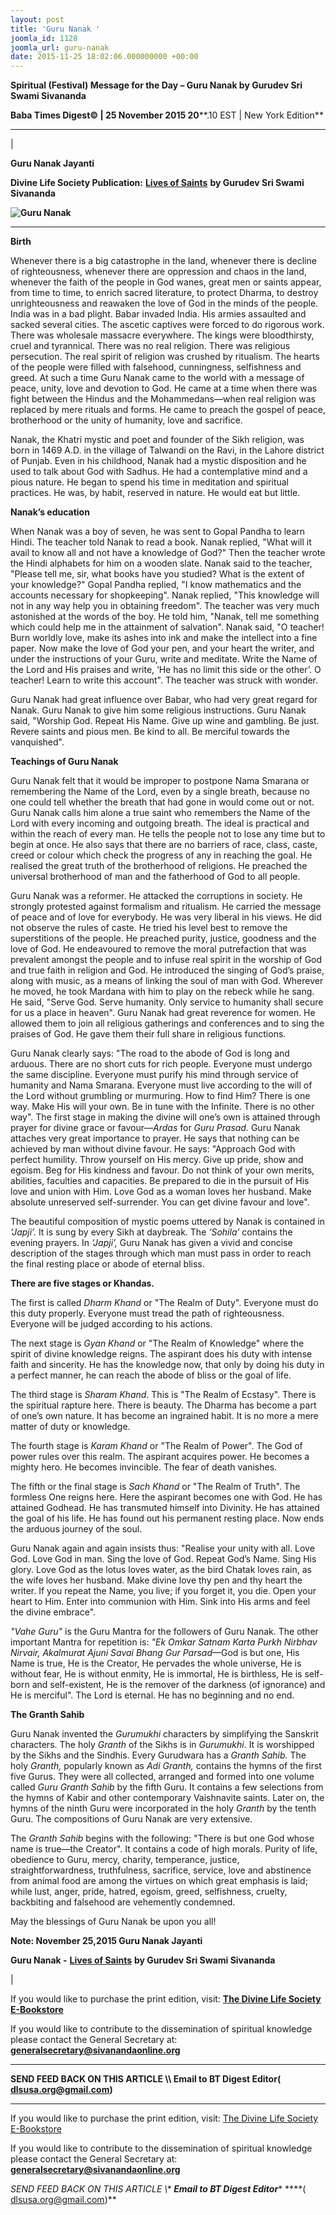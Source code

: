 ```yaml
---
layout: post
title: 'Guru Nanak '
joomla_id: 1128
joomla_url: guru-nanak
date: 2015-11-25 18:02:06.000000000 +00:00
---
```

  

















































**Spiritual (Festival) Message for the Day – Guru Nanak by Gurudev Sri Swami Sivananda**

 **Baba Times Digest© | 25 November 2015 20****.10 EST | New York Edition**

* * *

| 

**Guru Nanak Jayanti**

**Divine Life Society Publication:** [**Lives of Saints**](http://www.dlshq.org/saints/gurunanak.htm) **by Gurudev Sri Swami Sivananda**

**![Guru Nanak](images/DLS_Posts/Guru_Nanak.jpg)**

****

**Birth**

Whenever there is a big catastrophe in the land, whenever there is decline of righteousness, whenever there are oppression and chaos in the land, whenever the faith of the people in God wanes, great men or saints appear, from time to time, to enrich sacred literature, to protect Dharma, to destroy unrighteousness and reawaken the love of God in the minds of the people. India was in a bad plight. Babar invaded India. His armies assaulted and sacked several cities. The ascetic captives were forced to do rigorous work. There was wholesale massacre everywhere. The kings were bloodthirsty, cruel and tyrannical. There was no real religion. There was religious persecution. The real spirit of religion was crushed by ritualism. The hearts of the people were filled with falsehood, cunningness, selfishness and greed. At such a time Guru Nanak came to the world with a message of peace, unity, love and devotion to God. He came at a time when there was fight between the Hindus and the Mohammedans—when real religion was replaced by mere rituals and forms. He came to preach the gospel of peace, brotherhood or the unity of humanity, love and sacrifice.

Nanak, the Khatri mystic and poet and founder of the Sikh religion, was born in 1469 A.D. in the village of Talwandi on the Ravi, in the Lahore district of Punjab. Even in his childhood, Nanak had a mystic disposition and he used to talk about God with Sadhus. He had a contemplative mind and a pious nature. He began to spend his time in meditation and spiritual practices. He was, by habit, reserved in nature. He would eat but little.

**Nanak’s education**

When Nanak was a boy of seven, he was sent to Gopal Pandha to learn Hindi. The teacher told Nanak to read a book. Nanak replied, "What will it avail to know all and not have a knowledge of God?" Then the teacher wrote the Hindi alphabets for him on a wooden slate. Nanak said to the teacher, "Please tell me, sir, what books have you studied? What is the extent of your knowledge?" Gopal Pandha replied, "I know mathematics and the accounts necessary for shopkeeping". Nanak replied, "This knowledge will not in any way help you in obtaining freedom". The teacher was very much astonished at the words of the boy. He told him, "Nanak, tell me something which could help me in the attainment of salvation". Nanak said, "O teacher! Burn worldly love, make its ashes into ink and make the intellect into a fine paper. Now make the love of God your pen, and your heart the writer, and under the instructions of your Guru, write and meditate. Write the Name of the Lord and His praises and write, ‘He has no limit this side or the other’. O teacher! Learn to write this account". The teacher was struck with wonder.

Guru Nanak had great influence over Babar, who had very great regard for Nanak. Guru Nanak to give him some religious instructions. Guru Nanak said, "Worship God. Repeat His Name. Give up wine and gambling. Be just. Revere saints and pious men. Be kind to all. Be merciful towards the vanquished".

**Teachings of Guru Nanak**

Guru Nanak felt that it would be improper to postpone Nama Smarana or remembering the Name of the Lord, even by a single breath, because no one could tell whether the breath that had gone in would come out or not. Guru Nanak calls him alone a true saint who remembers the Name of the Lord with every incoming and outgoing breath. The ideal is practical and within the reach of every man. He tells the people not to lose any time but to begin at once. He also says that there are no barriers of race, class, caste, creed or colour which check the progress of any in reaching the goal. He realised the great truth of the brotherhood of religions. He preached the universal brotherhood of man and the fatherhood of God to all people.

Guru Nanak was a reformer. He attacked the corruptions in society. He strongly protested against formalism and ritualism. He carried the message of peace and of love for everybody. He was very liberal in his views. He did not observe the rules of caste. He tried his level best to remove the superstitions of the people. He preached purity, justice, goodness and the love of God. He endeavoured to remove the moral putrefaction that was prevalent amongst the people and to infuse real spirit in the worship of God and true faith in religion and God. He introduced the singing of God’s praise, along with music, as a means of linking the soul of man with God. Wherever he moved, he took Mardana with him to play on the rebeck while he sang. He said, "Serve God. Serve humanity. Only service to humanity shall secure for us a place in heaven". Guru Nanak had great reverence for women. He allowed them to join all religious gatherings and conferences and to sing the praises of God. He gave them their full share in religious functions.

Guru Nanak clearly says: "The road to the abode of God is long and arduous. There are no short cuts for rich people. Everyone must undergo the same discipline. Everyone must purify his mind through service of humanity and Nama Smarana. Everyone must live according to the will of the Lord without grumbling or murmuring. How to find Him? There is one way. Make His will your own. Be in tune with the Infinite. There is no other way". The first stage in making the divine will one’s own is attained through prayer for divine grace or favour—_Ardas_ for _Guru Prasad._ Guru Nanak attaches very great importance to prayer. He says that nothing can be achieved by man without divine favour. He says: "Approach God with perfect humility. Throw yourself on His mercy. Give up pride, show and egoism. Beg for His kindness and favour. Do not think of your own merits, abilities, faculties and capacities. Be prepared to die in the pursuit of His love and union with Him. Love God as a woman loves her husband. Make absolute unreserved self-surrender. You can get divine favour and love".

The beautiful composition of mystic poems uttered by Nanak is contained in _‘Japji’._ It is sung by every Sikh at daybreak. The _‘Sohila’_ contains the evening prayers. In _‘Japji’,_ Guru Nanak has given a vivid and concise description of the stages through which man must pass in order to reach the final resting place or abode of eternal bliss.

**There are five stages or Khandas.**

The first is called _Dharm Khand_ or "The Realm of Duty". Everyone must do this duty properly. Everyone must tread the path of righteousness. Everyone will be judged according to his actions.

The next stage is _Gyan Khand_ or "The Realm of Knowledge" where the spirit of divine knowledge reigns. The aspirant does his duty with intense faith and sincerity. He has the knowledge now, that only by doing his duty in a perfect manner, he can reach the abode of bliss or the goal of life.

The third stage is _Sharam Khand_. This is "The Realm of Ecstasy". There is the spiritual rapture here. There is beauty. The Dharma has become a part of one’s own nature. It has become an ingrained habit. It is no more a mere matter of duty or knowledge.

The fourth stage is _Karam Khand_ or "The Realm of Power". The God of power rules over this realm. The aspirant acquires power. He becomes a mighty hero. He becomes invincible. The fear of death vanishes.

The fifth or the final stage is _Sach Khand_ or "The Realm of Truth". The formless One reigns here. Here the aspirant becomes one with God. He has attained Godhead. He has transmuted himself into Divinity. He has attained the goal of his life. He has found out his permanent resting place. Now ends the arduous journey of the soul.

Guru Nanak again and again insists thus: "Realise your unity with all. Love God. Love God in man. Sing the love of God. Repeat God’s Name. Sing His glory. Love God as the lotus loves water, as the bird Chatak loves rain, as the wife loves her husband. Make divine love thy pen and thy heart the writer. If you repeat the Name, you live; if you forget it, you die. Open your heart to Him. Enter into communion with Him. Sink into His arms and feel the divine embrace".

_"Vahe Guru"_ is the Guru Mantra for the followers of Guru Nanak. The other important Mantra for repetition is: _"Ek Omkar Satnam Karta Purkh Nirbhav Nirvair, Akalmurat Ajuni Savai Bhang Gur Parsad_—God is but one, His Name is true, He is the Creator, He pervades the whole universe, He is without fear, He is without enmity, He is immortal, He is birthless, He is self-born and self-existent, He is the remover of the darkness (of ignorance) and He is merciful". The Lord is eternal. He has no beginning and no end.

**The Granth Sahib**

Guru Nanak invented the _Gurumukhi_ characters by simplifying the Sanskrit characters. The holy _Granth_ of the Sikhs is in _Gurumukhi_. It is worshipped by the Sikhs and the Sindhis. Every Gurudwara has a _Granth Sahib._ The holy _Granth,_ popularly known as _Adi Granth,_ contains the hymns of the first five Gurus. They were all collected, arranged and formed into one volume called _Guru Granth Sahib_ by the fifth Guru. It contains a few selections from the hymns of Kabir and other contemporary Vaishnavite saints. Later on, the hymns of the ninth Guru were incorporated in the holy _Granth_ by the tenth Guru. The compositions of Guru Nanak are very extensive.

The _Granth Sahib_ begins with the following: "There is but one God whose name is true—the Creator". It contains a code of high morals. Purity of life, obedience to Guru, mercy, charity, temperance, justice, straightforwardness, truthfulness, sacrifice, service, love and abstinence from animal food are among the virtues on which great emphasis is laid; while lust, anger, pride, hatred, egoism, greed, selfishness, cruelty, backbiting and falsehood are vehemently condemned.

May the blessings of Guru Nanak be upon you all!



**Note: November 25,2015 Guru Nanak Jayanti**

**Guru Nanak -** [**Lives of Saints**](http://www.dlshq.org/saints/gurunanak.htm) **by Gurudev Sri Swami Sivananda**

 |



If you would like to purchase the print edition, visit: **[The Divine Life Society E-Bookstore](http://www.dlshq.org/download/download.htm)**

If you would like to contribute to the dissemination of spiritual knowledge please contact the General Secretary at: [](mailto:%20%3Cscript%20type=%27text/javascript%27%3E%20%3C%21--%20var%20prefix%20=%20%27ma%27%20+%20%27il%27%20+%20%27to%27;%20var%20path%20=%20%27hr%27%20+%20%27ef%27%20+%20%27=%27;%20var%20addy57016%20=%20%27generalsecretary%27%20+%20%27@%27;%20addy57016%20=%20addy57016%20+%20%27sivanandaonline%27%20+%20%27.%27%20+%20%27org%27;%20document.write%28%27%3Ca%20%27%20+%20path%20+%20%27%5C%27%27%20+%20prefix%20+%20%27:%27%20+%20addy57016%20+%20%27%5C%27%3E%27%29;%20document.write%28addy57016%29;%20document.write%28%27%3C%5C/a%3E%27%29;%20//--%3E%5Cn%20%3C/script%3E%3Cscript%20type=%27text/javascript%27%3E%20%3C%21--%20document.write%28%27%3Cspan%20style=%5C%27display:%20none;%5C%27%3E%27%29;%20//--%3E%20%3C/script%3EThis%20email%20address%20is%20being%20protected%20from%20spambots.%20You%20need%20JavaScript%20enabled%20to%20view%20it.%20%3Cscript%20type=%27text/javascript%27%3E%20%3C%21--%20document.write%28%27%3C/%27%29;%20document.write%28%27span%3E%27%29;%20//--%3E%20%3C/script%3E?subject=Contribution%20to%20Dissemination%20of%20Spiritual%20Knowledge) **generalsecretary@sivanandaonline.org**

****

**SEND FEED BACK ON THIS ARTICLE \\\ Email to BT Digest Editor[](mailto:%20%3Cscript%20type=%27text/javascript%27%3E%20%3C%21--%20var%20prefix%20=%20%27ma%27%20+%20%27il%27%20+%20%27to%27;%20var%20path%20=%20%27hr%27%20+%20%27ef%27%20+%20%27=%27;%20var%20addy72654%20=%20%27dlsusa.org%27%20+%20%27@%27;%20addy72654%20=%20addy72654%20+%20%27gmail%27%20+%20%27.%27%20+%20%27com%27;%20document.write%28%27%3Ca%20%27%20+%20path%20+%20%27%5C%27%27%20+%20prefix%20+%20%27:%27%20+%20addy72654%20+%20%27%5C%27%3E%27%29;%20document.write%28addy72654%29;%20document.write%28%27%3C%5C/a%3E%27%29;%20//--%3E%5Cn%20%3C/script%3E%3Cscript%20type=%27text/javascript%27%3E%20%3C%21--%20document.write%28%27%3Cspan%20style=%5C%27display:%20none;%5C%27%3E%27%29;%20//--%3E%20%3C/script%3EThis%20email%20address%20is%20being%20protected%20from%20spambots.%20You%20need%20JavaScript%20enabled%20to%20view%20it.%20%3Cscript%20type=%27text/javascript%27%3E%20%3C%21--%20document.write%28%27%3C/%27%29;%20document.write%28%27span%3E%27%29;%20//--%3E%20%3C/script%3E?subject=DLS%20Posts)( [dlsusa.org@gmail.com](mailto:dlsusa.org@gmail.com))**



* * *



  

If you would like to purchase the print edition, visit: [The Divine Life Society E-Bookstore](http://www.dlshq.org/download/download.htm)

If you would like to contribute to the dissemination of spiritual knowledge please contact the General Secretary at: **[generalsecretary@sivanandaonline.org](mailto:generalsecretary@sivanandaonline.org)**

**SEND FEED BACK ON THIS ARTICLE \\\**  **Email to BT Digest Editor**** [](mailto:%20%3Cscript%20type=%27text/javascript%27%3E%20%3C%21--%20var%20prefix%20=%20%27ma%27%20+%20%27il%27%20+%20%27to%27;%20var%20path%20=%20%27hr%27%20+%20%27ef%27%20+%20%27=%27;%20var%20addy72654%20=%20%27dlsusa.org%27%20+%20%27@%27;%20addy72654%20=%20addy72654%20+%20%27gmail%27%20+%20%27.%27%20+%20%27com%27;%20document.write%28%27%3Ca%20%27%20+%20path%20+%20%27%5C%27%27%20+%20prefix%20+%20%27:%27%20+%20addy72654%20+%20%27%5C%27%3E%27%29;%20document.write%28addy72654%29;%20document.write%28%27%3C%5C/a%3E%27%29;%20//--%3E%5Cn%20%3C/script%3E%3Cscript%20type=%27text/javascript%27%3E%20%3C%21--%20document.write%28%27%3Cspan%20style=%5C%27display:%20none;%5C%27%3E%27%29;%20//--%3E%20%3C/script%3EThis%20email%20address%20is%20being%20protected%20from%20spambots.%20You%20need%20JavaScript%20enabled%20to%20view%20it.%20%3Cscript%20type=%27text/javascript%27%3E%20%3C%21--%20document.write%28%27%3C/%27%29;%20document.write%28%27span%3E%27%29;%20//--%3E%20%3C/script%3E?subject=DLS%20Posts)****( [dlsusa.org@gmail.com](mailto:dlsusa.org@gmail.com))**  
